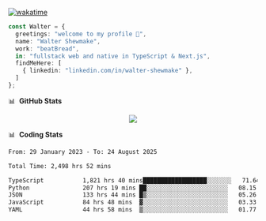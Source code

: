 [![wakatime](https://wakatime.com/badge/user/633611a5-2410-4a66-96ad-ce6a6df384d0.svg)](https://wakatime.com/@633611a5-2410-4a66-96ad-ce6a6df384d0)

```ts
const Walter = {
  greetings: "welcome to my profile 👋",
  name: "Walter Shewmake",
  work: "beatBread",
  in: "fullstack web and native in TypeScript & Next.js",
  findMeHere: [
    { linkedin: "linkedin.com/in/walter-shewmake" },
  ]
};
```

📊 &nbsp;**GitHub Stats**

<p align="center">
<img src="https://streak-stats.demolab.com?user=waltershewmake&theme=monokai&short_numbers=true)](https://git.io/streak-stats" />
</p>

📊 &nbsp;**Coding Stats**

<!--![Wwakatime stats](https://github-readme-stats.vercel.app/api/wakatime?username=waltershewmake&hide_title=true&hide_border=true&langs_count=5&bg_color=00000000&text_color=777)-->


<!--START_SECTION:waka-->

```txt
From: 29 January 2023 - To: 24 August 2025

Total Time: 2,498 hrs 52 mins

TypeScript           1,821 hrs 40 mins██████████████████░░░░░░░   71.64 %
Python               207 hrs 19 mins ██░░░░░░░░░░░░░░░░░░░░░░░   08.15 %
JSON                 133 hrs 44 mins █▒░░░░░░░░░░░░░░░░░░░░░░░   05.26 %
JavaScript           84 hrs 48 mins  ▓░░░░░░░░░░░░░░░░░░░░░░░░   03.33 %
YAML                 44 hrs 58 mins  ▒░░░░░░░░░░░░░░░░░░░░░░░░   01.77 %
```

<!--END_SECTION:waka-->
